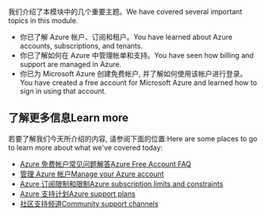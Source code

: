<span data-ttu-id="63aef-101">我们介绍了本模块中的几个重要主题。</span><span class="sxs-lookup"><span data-stu-id="63aef-101">We have covered several important topics in this module.</span></span> 

- <span data-ttu-id="63aef-102">你已了解 Azure 帐户、订阅和租户。</span><span class="sxs-lookup"><span data-stu-id="63aef-102">You have learned about Azure accounts, subscriptions, and tenants.</span></span>
- <span data-ttu-id="63aef-103">你已了解如何在 Azure 中管理帐单和支持。</span><span class="sxs-lookup"><span data-stu-id="63aef-103">You have seen how billing and support are managed in Azure.</span></span>
- <span data-ttu-id="63aef-104">你已为 Microsoft Azure 创建免费帐户, 并了解如何使用该帐户进行登录。</span><span class="sxs-lookup"><span data-stu-id="63aef-104">You have created a free account for Microsoft Azure and learned how to sign in using that account.</span></span> 

## <a name="learn-more"></a><span data-ttu-id="63aef-105">了解更多信息</span><span class="sxs-lookup"><span data-stu-id="63aef-105">Learn more</span></span>

<span data-ttu-id="63aef-106">若要了解我们今天所介绍的内容, 请参阅下面的位置:</span><span class="sxs-lookup"><span data-stu-id="63aef-106">Here are some places to go to learn more about what we've covered today:</span></span>

- [<span data-ttu-id="63aef-107">Azure 免费帐户常见问题解答</span><span class="sxs-lookup"><span data-stu-id="63aef-107">Azure Free Account FAQ</span></span>](https://azure.microsoft.com/free/free-account-faq/)
- [<span data-ttu-id="63aef-108">管理 Azure 帐户</span><span class="sxs-lookup"><span data-stu-id="63aef-108">Manage your Azure account</span></span>](https://azure.microsoft.com/account/)
- [<span data-ttu-id="63aef-109">Azure 订阅限制和限制</span><span class="sxs-lookup"><span data-stu-id="63aef-109">Azure subscription limits and constraints</span></span>](https://docs.microsoft.com/azure/azure-subscription-service-limits)
- [<span data-ttu-id="63aef-110">Azure 支持计划</span><span class="sxs-lookup"><span data-stu-id="63aef-110">Azure support plans</span></span>](https://azure.microsoft.com/support/plans/)
- [<span data-ttu-id="63aef-111">社区支持频道</span><span class="sxs-lookup"><span data-stu-id="63aef-111">Community support channels</span></span>](https://azure.microsoft.com/support/community/)
